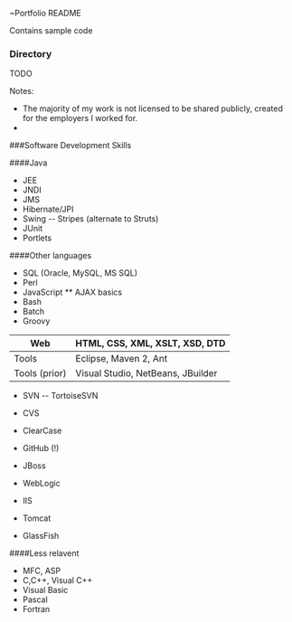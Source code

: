 ~Portfolio README

Contains sample code 

### Directory

TODO

Notes:
- The majority of my work is not licensed to be shared publicly, created for the employers I worked for.
-   


###Software Development Skills

####Java 
- JEE
- JNDI
- JMS
- Hibernate/JPI
- Swing
-- Stripes (alternate to Struts)
- JUnit
- Portlets

####Other languages
* SQL (Oracle, MySQL, MS SQL)
* Perl
* JavaScript
** AJAX basics
* Bash
* Batch
* Groovy

Web | HTML, CSS, XML, XSLT, XSD, DTD
----|-------------------------------
Tools| Eclipse, Maven 2, Ant
Tools (prior) | Visual Studio, NetBeans, JBuilder


- SVN
-- TortoiseSVN
- CVS
- ClearCase
- GitHub (!)

- JBoss
- WebLogic
- IIS
- Tomcat
- GlassFish


####Less relavent
* MFC, ASP
* C,C++, Visual C++
* Visual Basic
* Pascal
* Fortran


